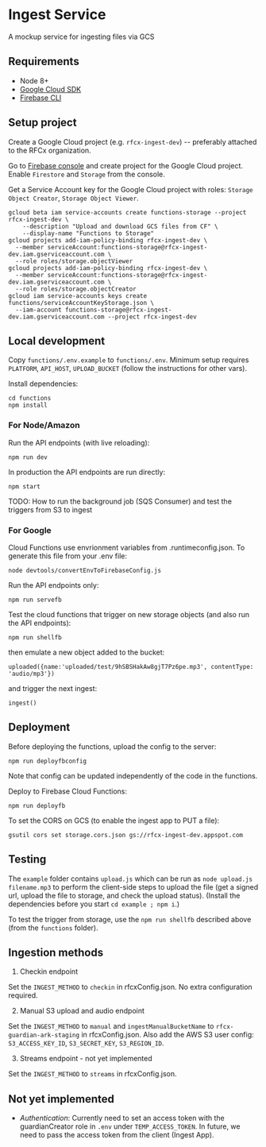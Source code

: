 # Ingest Service

A mockup service for ingesting files via GCS


## Requirements

- Node 8+
- [Google Cloud SDK](https://cloud.google.com/sdk/)
- [Firebase CLI](https://firebase.google.com/docs/cli)


## Setup project

Create a Google Cloud project (e.g. `rfcx-ingest-dev`) -- preferably attached to the RFCx organization.

Go to [Firebase console](https://console.firebase.google.com/) and create project for the Google Cloud project. Enable `Firestore` and `Storage` from the console.

Get a Service Account key for the Google Cloud project with roles: `Storage Object Creator`, `Storage Object Viewer`.
```
gcloud beta iam service-accounts create functions-storage --project rfcx-ingest-dev \
    --description "Upload and download GCS files from CF" \
    --display-name "Functions to Storage"
gcloud projects add-iam-policy-binding rfcx-ingest-dev \
  --member serviceAccount:functions-storage@rfcx-ingest-dev.iam.gserviceaccount.com \
  --role roles/storage.objectViewer
gcloud projects add-iam-policy-binding rfcx-ingest-dev \
  --member serviceAccount:functions-storage@rfcx-ingest-dev.iam.gserviceaccount.com \
  --role roles/storage.objectCreator
gcloud iam service-accounts keys create functions/serviceAccountKeyStorage.json \
  --iam-account functions-storage@rfcx-ingest-dev.iam.gserviceaccount.com --project rfcx-ingest-dev
```

## Local development

Copy `functions/.env.example` to `functions/.env`. Minimum setup requires `PLATFORM`, `API_HOST`, `UPLOAD_BUCKET` (follow the instructions for other vars).

Install dependencies:
```
cd functions
npm install
```

### For Node/Amazon

Run the API endpoints (with live reloading):
```
npm run dev
```

In production the API endpoints are run directly:
```
npm start
```

TODO: How to run the background job (SQS Consumer) and test the triggers from S3 to ingest


### For Google

Cloud Functions use envrionment variables from .runtimeconfig.json. To generate this file from your .env file:
```
node devtools/convertEnvToFirebaseConfig.js
```

Run the API endpoints only:
```
npm run servefb
```

Test the cloud functions that trigger on new storage objects (and also run the API endpoints):
```
npm run shellfb
```

then emulate a new object added to the bucket:
```
uploaded({name:'uploaded/test/9hSBSHakAw8gjT7Pz6pe.mp3', contentType: 'audio/mp3'})
```

and trigger the next ingest:
```
ingest()
```


## Deployment

Before deploying the functions, upload the config to the server:
```
npm run deployfbconfig
```
Note that config can be updated independently of the code in the functions.

Deploy to Firebase Cloud Functions:
```
npm run deployfb
```

To set the CORS on GCS (to enable the ingest app to PUT a file):
```
gsutil cors set storage.cors.json gs://rfcx-ingest-dev.appspot.com
```

## Testing

The `example` folder contains `upload.js` which can be run as `node upload.js filename.mp3` to perform the client-side steps to upload the file (get a signed url, upload the file to storage, and check the upload status). (Install the dependencies before you start `cd example ; npm i`.)

To test the trigger from storage, use the `npm run shellfb` described above (from the `functions` folder).


## Ingestion methods

1. Checkin endpoint

Set the `INGEST_METHOD` to `checkin` in rfcxConfig.json. No extra configuration required.

2. Manual S3 upload and audio endpoint

Set the `INGEST_METHOD` to `manual` and `ingestManualBucketName` to `rfcx-guardian-ark-staging` in rfcxConfig.json. Also add the AWS S3 user config: `S3_ACCESS_KEY_ID`, `S3_SECRET_KEY`, `S3_REGION_ID`.

3. Streams endpoint - not yet implemented

Set the `INGEST_METHOD` to `streams` in rfcxConfig.json. 


## Not yet implemented

- *Authentication*: Currently need to set an access token with the guardianCreator role in `.env` under `TEMP_ACCESS_TOKEN`. In future, we need to pass the access token from the client (Ingest App).
